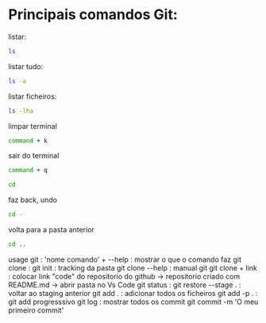 # Principais comandos Git:


listar:
```bash
ls
```
listar tudo:
```bash
ls -a
```
listar ficheiros:
```bash
ls -lha
```

limpar terminal
```bash
command + k 
```
sair do terminal
```bash
command + q 
```

```bash
cd 
```
faz back, undo
```bash
cd -
```
volta para a pasta anterior
```bash
cd ..
```

usage git :
'nome comando' + --help : mostrar o que o comando faz
git clone :
git init : tracking da pasta
git clone --help : manual git
git clone + link : colocar link "code" do repositorio do github -> repositorio criado com README.md -> abrir pasta no Vs Code
git status :
git restore --stage . : voltar ao staging anterior
git add . : adicionar todos os ficheiros
git add -p . : git add progresssivo
git log : mostrar todos os commit
git commit -m 'O meu primeiro commit'

